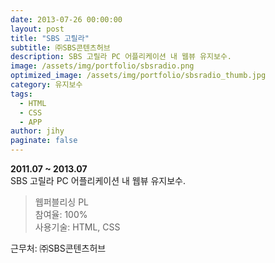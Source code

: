 ```yaml
---
date: 2013-07-26 00:00:00
layout: post
title: "SBS 고릴라"
subtitle: ㈜SBS콘텐츠허브
description: SBS 고릴라 PC 어플리케이션 내 웹뷰 유지보수.
image: /assets/img/portfolio/sbsradio.png
optimized_image: /assets/img/portfolio/sbsradio_thumb.jpg
category: 유지보수
tags:
  - HTML
  - CSS
  - APP
author: jihy
paginate: false
---
```


**2011.07 ~ 2013.07** <br>
SBS 고릴라 PC 어플리케이션 내 웹뷰 유지보수.

> 웹퍼블리싱 PL <br>
참여율: 100% <br>
사용기술: HTML, CSS

근무처: ㈜SBS콘텐츠허브